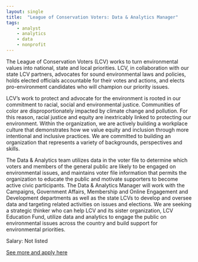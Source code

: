 ```yaml
---
layout: single
title:  "League of Conservation Voters: Data & Analytics Manager"
tags: 
    - analyst
    - analytics
    - data
    - nonprofit
---
```


The League of Conservation Voters (LCV) works to turn environmental values into national, state and local priorities. LCV, in collaboration with our state LCV partners, advocates for sound environmental laws and policies, holds elected officials accountable for their votes and actions, and elects pro-environment candidates who will champion our priority issues.

LCV’s work to protect and advocate for the environment is rooted in our commitment to racial, social and environmental justice. Communities of color are disproportionately impacted by climate change and pollution. For this reason, racial justice and equity are inextricably linked to protecting our environment. Within the organization, we are actively building a workplace culture that demonstrates how we value equity and inclusion through more intentional and inclusive practices. We are committed to building an organization that represents a variety of backgrounds, perspectives and skills.

The Data & Analytics team utilizes data in the voter file to determine which voters and members of the general public are likely to be engaged on environmental issues, and maintains voter file information that permits the organization to educate the public and motivate supporters to become active civic participants. The Data & Analytics Manager will work with the Campaigns, Government Affairs, Membership and Online Engagement and Development departments as well as the state LCVs to develop and oversee data and targeting related activities on issues and elections. We are seeking a strategic thinker who can help LCV and its sister organization, LCV Education Fund, utilize data and analytics to engage the public on environmental issues across the country and build support for environmental priorities.


Salary: Not listed


[See more and apply here](https://www.lcv.org/jobs/lcv-job-openings/data-analytics-manager-2/)
